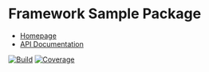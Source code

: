 # Framework Sample Package

- [Homepage](https://the-framework.gitlab.io/projects/sample-package.html)
- [API Documentation](https://the-framework.gitlab.io/projects/sample-package/docs/)

[![Build](https://gitlab.com/the-framework/projects/sample-package/badges/master/pipeline.svg)](https://gitlab.com/the-framework/projects/sample-package/-/jobs)
[![Coverage](https://gitlab.com/the-framework/projects/sample-package/badges/master/coverage.svg?job=test:php)](https://the-framework.gitlab.io/projects/sample-package/coverage/)
